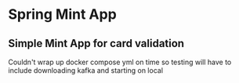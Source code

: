 # Spring Mint App

## Simple Mint App for card validation

Couldn't wrap up docker compose yml on time so testing will have to include downloading kafka and starting on local
